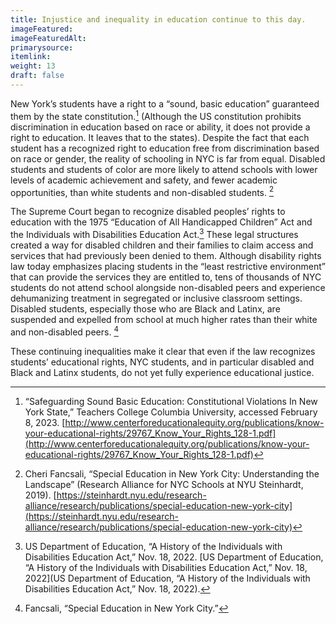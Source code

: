 ```yaml
---
title: Injustice and inequality in education continue to this day.
imageFeatured: 
imageFeaturedAlt:
primarysource: 
itemlink: 
weight: 13
draft: false
---
```


New York’s students have a right to a “sound, basic education” guaranteed them by the state constitution.[^1] (Although the US constitution prohibits discrimination in education based on race or ability, it does not provide a right to education. It leaves that to the states). Despite the fact that each student has a recognized right to education free from discrimination based on race or gender, the reality of schooling in NYC is far from equal. Disabled students and students of color are more likely to attend schools with lower levels of academic achievement and safety, and fewer academic opportunities, than white students and non-disabled students. [^2]

The Supreme Court began to recognize disabled peoples’ rights to education with the 1975 “Education of All Handicapped Children” Act and the Individuals with Disabilities Education Act.[^3] These legal structures created a way for disabled children and their families to claim access and services that had previously been denied to them. Although disability rights law today emphasizes placing students in the “least restrictive environment” that can provide the services they are entitled to, tens of thousands of NYC students do not attend school alongside non-disabled peers and experience dehumanizing treatment in segregated or inclusive classroom settings. Disabled students, especially those who are Black and Latinx, are suspended and expelled from school at much higher rates than their white and non-disabled peers. [^4]

These continuing inequalities make it clear that even if the law recognizes students’ educational rights, NYC students, and in particular disabled and Black and Latinx students, do not yet fully experience educational justice.

[^1]: “Safeguarding Sound Basic Education: Constitutional Violations In New York State,” Teachers College Columbia University, accessed February 8, 2023. [http://www.centerforeducationalequity.org/publications/know-your-educational-rights/29767_Know_Your_Rights_128-1.pdf](http://www.centerforeducationalequity.org/publications/know-your-educational-rights/29767_Know_Your_Rights_128-1.pdf)

[^2]: Cheri Fancsali, “Special Education in New York City: Understanding the Landscape” (Research Alliance for NYC Schools at NYU Steinhardt, 2019). [https://steinhardt.nyu.edu/research-alliance/research/publications/special-education-new-york-city](https://steinhardt.nyu.edu/research-alliance/research/publications/special-education-new-york-city)

[^3]: US Department of Education, “A History of the Individuals with Disabilities Education Act,” Nov. 18, 2022. [US Department of Education, “A History of the Individuals with Disabilities Education Act,” Nov. 18, 2022](US Department of Education, “A History of the Individuals with Disabilities Education Act,” Nov. 18, 2022).

[^4]: Fancsali, “Special Education in New York City.”

